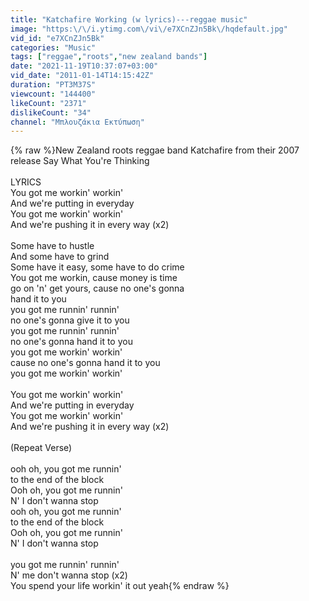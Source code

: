 ```yaml
---
title: "Katchafire Working (w lyrics)---reggae music"
image: "https:\/\/i.ytimg.com\/vi\/e7XCnZJn5Bk\/hqdefault.jpg"
vid_id: "e7XCnZJn5Bk"
categories: "Music"
tags: ["reggae","roots","new zealand bands"]
date: "2021-11-19T10:37:07+03:00"
vid_date: "2011-01-14T14:15:42Z"
duration: "PT3M37S"
viewcount: "144400"
likeCount: "2371"
dislikeCount: "34"
channel: "Μπλουζάκια Εκτύπωση"
---
```

{% raw %}New Zealand roots reggae band Katchafire from their 2007 release Say What You're Thinking<br /><br />LYRICS<br />You got me workin' workin'<br />And we're putting in everyday<br />You got me workin' workin'<br />And we're pushing it in every way (x2)<br /><br />Some have to hustle<br />And some have to grind<br />Some have it easy, some have to do crime<br />You got me workin, cause money is time<br />go on 'n' get yours, cause no one's gonna<br />hand it to you<br />you got me runnin' runnin'<br />no one's gonna give it to you<br />you got me runnin' runnin'<br />no one's gonna hand it to you<br />you got me workin' workin'<br />cause no one's gonna hand it to you<br />you got me workin' workin'<br /><br />You got me workin' workin'<br />And we're putting in everyday<br />You got me workin' workin'<br />And we're pushing it in every way (x2)<br /><br />(Repeat Verse)<br /><br />ooh oh, you got me runnin'<br />to the end of the block<br />Ooh oh, you got me runnin'<br />N' I don't wanna stop<br />ooh oh, you got me runnin'<br />to the end of the block<br />Ooh oh, you got me runnin'<br />N' I don't wanna stop<br /><br />you got me runnin' runnin'<br />N' me don't wanna stop (x2)<br />You spend your life workin' it out yeah{% endraw %}
